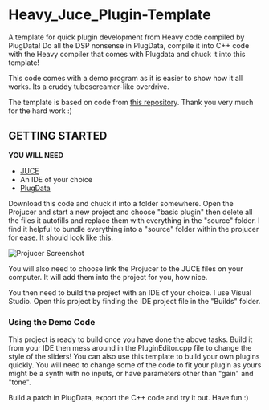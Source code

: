 # Heavy_Juce_Plugin-Template
A template for quick plugin development from Heavy code compiled by PlugData!
Do all the DSP nonsense in PlugData, compile it into C++ code with the Heavy compiler that comes with Plugdata and chuck it into this template!

This code comes with a demo program as it is easier to show how it all works.  Its a cruddy tubescreamer-like overdrive.

The template is based on code from [this repository](https://github.com/o-g-sus/JUCE-HEAVY).  Thank you very much for the hard work :)

## GETTING STARTED
**YOU WILL NEED**
- [JUCE](https://juce.com/get-juce/)
- An IDE of your choice
- [PlugData](https://plugdata.org/)

Download this code and chuck it into a folder somewhere.  Open the Projucer and start a new project and choose "basic plugin" then delete all the files it autofills and replace them with everything in the "source" folder.  I find it helpful to bundle everything into a "source" folder within the projucer for ease.  It should look like this.

![Projucer Screenshot](Heavy_Juce_Plugin-Template/resources/projucerPic.png)

You will also need to choose link the Projucer to the JUCE files on your computer.  It will add them into the project for you, how nice.

You then need to build the project with an IDE of your choice.  I use Visual Studio.  Open this project by finding the IDE project file in the "Builds" folder.

### Using the Demo Code
This project is ready to build once you have done the above tasks.  Build it from your IDE then mess around in the PluginEditor.cpp file to change the style of the sliders!
You can also use this template to build your own plugins quickly.  You will need to change some of the code to fit your plugin as yours might be a synth with no inputs, or have parameters other than "gain" and "tone".

Build a patch in PlugData, export the C++ code and try it out.  Have fun :)

